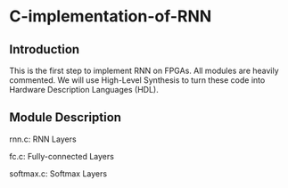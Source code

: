 # C-implementation-of-RNN

## Introduction
This is the first step to implement RNN on FPGAs. All modules are heavily commented. We will use High-Level Synthesis to turn these code into Hardware Description Languages (HDL).

## Module Description
rnn.c: RNN Layers

fc.c: Fully-connected Layers 

softmax.c: Softmax Layers 
